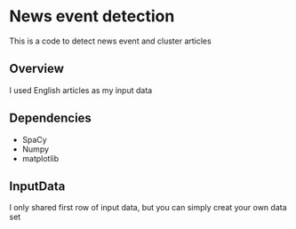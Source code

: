 # News event detection

This is a code to detect news event and cluster articles

## Overview

I used English articles as my input data

## Dependencies
- SpaCy
- Numpy
- matplotlib

## InputData

I only shared first row of input data, but you can simply creat your own data set
